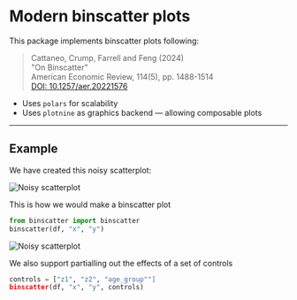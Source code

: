 # Modern binscatter plots

This package implements binscatter plots following:

> Cattaneo, Crump, Farrell and Feng (2024)  
> "On Binscatter"  
> American Economic Review, 114(5), pp. 1488-1514  
> [DOI: 10.1257/aer.20221576](https://doi.org/10.1257/aer.20221576)

- Uses `polars` for scalability  
- Uses `plotnine` as graphics backend — allowing composable plots  

---

## Example

We have created this noisy scatterplot:

![Noisy scatterplot](https://github.com/matthiaskaeding/binscatter/blob/images/readme/scatter.png?raw=true)

This is how we would make a binscatter plot

```python
from binscatter import binscatter
binscatter(df, "x", "y")
```

![Noisy scatterplot](https://github.com/matthiaskaeding/binscatter/blob/images/readme/binscatter.png?raw=true)

We also support partialling out the effects of a set of controls

```python
controls = ["z1", "z2", "age_group""]
binscatter(df, "x", "y", controls)
```
